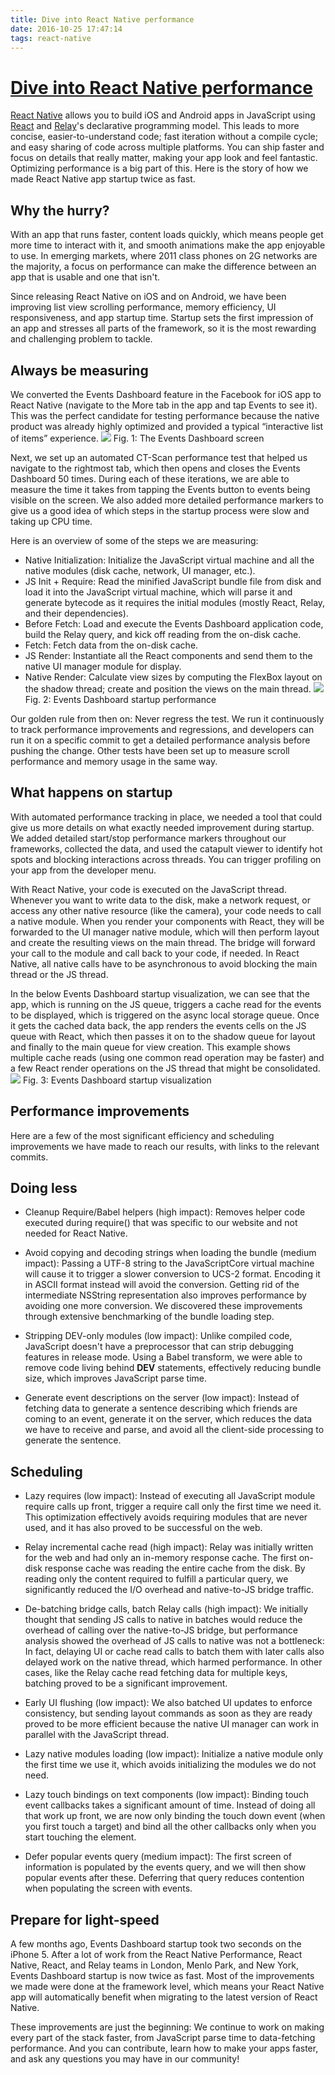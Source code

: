 ```yaml
---
title: Dive into React Native performance
date: 2016-10-25 17:47:14
tags: react-native
---
```

# [Dive into React Native performance](https://code.facebook.com/posts/895897210527114/)
[React Native](https://facebook.github.io/react-native/) allows you to build iOS and Android apps in JavaScript using [React](https://facebook.github.io/react/) and [Relay](https://facebook.github.io/relay/)'s declarative programming model. This leads to more concise, easier-to-understand code; fast iteration without a compile cycle; and easy sharing of code across multiple platforms. You can ship faster and focus on details that really matter, making your app look and feel fantastic. Optimizing performance is a big part of this. Here is the story of how we made React Native app startup twice as fast.

## Why the hurry?
With an app that runs faster, content loads quickly, which means people get more time to interact with it, and smooth animations make the app enjoyable to use. In emerging markets, where 2011 class phones on 2G networks are the majority, a focus on performance can make the difference between an app that is usable and one that isn't.

Since releasing React Native on iOS and on Android, we have been improving list view scrolling performance, memory efficiency, UI responsiveness, and app startup time. Startup sets the first impression of an app and stresses all parts of the framework, so it is the most rewarding and challenging problem to tackle.

## Always be measuring
We converted the Events Dashboard feature in the Facebook for iOS app to React Native (navigate to the More tab in the app and tap Events to see it). This was the perfect candidate for testing performance because the native product was already highly optimized and provided a typical “interactive list of items” experience.
![](https://scontent.xx.fbcdn.net/l/t39.2365-6/12679446_1168726623161282_931282499_n.jpg)
Fig. 1: The Events Dashboard screen

Next, we set up an automated CT-Scan performance test that helped us navigate to the rightmost tab, which then opens and closes the Events Dashboard 50 times. During each of these iterations, we are able to measure the time it takes from tapping the Events button to events being visible on the screen. We also added more detailed performance markers to give us a good idea of which steps in the startup process were slow and taking up CPU time.

Here is an overview of some of the steps we are measuring:

* Native Initialization: Initialize the JavaScript virtual machine and all the native modules (disk cache, network, UI manager, etc.).
* JS Init + Require: Read the minified JavaScript bundle file from disk and load it into the JavaScript virtual machine, which will parse it and generate bytecode as it requires the initial modules (mostly React, Relay, and their dependencies).
* Before Fetch: Load and execute the Events Dashboard application code, build the Relay query, and kick off reading from the on-disk cache.
* Fetch: Fetch data from the on-disk cache.
* JS Render: Instantiate all the React components and send them to the native UI manager module for display.
* Native Render: Calculate view sizes by computing the FlexBox layout on the shadow thread; create and position the views on the main thread.
![](https://fbcdn-dragon-a.akamaihd.net/hphotos-ak-xfp1/t39.2365-6/12679489_247741662231959_787037748_n.jpg)
Fig. 2: Events Dashboard startup performance

Our golden rule from then on: Never regress the test. We run it continuously to track performance improvements and regressions, and developers can run it on a specific commit to get a detailed performance analysis before pushing the change. Other tests have been set up to measure scroll performance and memory usage in the same way.

## What happens on startup
With automated performance tracking in place, we needed a tool that could give us more details on what exactly needed improvement during startup. We added detailed start/stop performance markers throughout our frameworks, collected the data, and used the catapult viewer to identify hot spots and blocking interactions across threads. You can trigger profiling on your app from the developer menu.

With React Native, your code is executed on the JavaScript thread. Whenever you want to write data to the disk, make a network request, or access any other native resource (like the camera), your code needs to call a native module. When you render your components with React, they will be forwarded to the UI manager native module, which will then perform layout and create the resulting views on the main thread. The bridge will forward your call to the module and call back to your code, if needed. In React Native, all native calls have to be asynchronous to avoid blocking the main thread or the JS thread.

In the below Events Dashboard startup visualization, we can see that the app, which is running on the JS queue, triggers a cache read for the events to be displayed, which is triggered on the async local storage queue. Once it gets the cached data back, the app renders the events cells on the JS queue with React, which then passes it on to the shadow queue for layout and finally to the main queue for view creation. This example shows multiple cache reads (using one common read operation may be faster) and a few React render operations on the JS thread that might be consolidated.
![](https://fbcdn-dragon-a.akamaihd.net/hphotos-ak-xpf1/t39.2365-6/12427047_188833171499254_295261012_n.jpg)
Fig. 3: Events Dashboard startup visualization

## Performance improvements
Here are a few of the most significant efficiency and scheduling improvements we have made to reach our results, with links to the relevant commits.

## Doing less
* Cleanup Require/Babel helpers (high impact): Removes helper code executed during require() that was specific to our website and not needed for React Native.

* Avoid copying and decoding strings when loading the bundle (medium impact): Passing a UTF-8 string to the JavaScriptCore virtual machine will cause it to trigger a slower conversion to UCS-2 format. Encoding it in ASCII format instead will avoid the conversion. Getting rid of the intermediate NSString representation also improves performance by avoiding one more conversion. We discovered these improvements through extensive benchmarking of the bundle loading step.

* Stripping DEV-only modules (low impact): Unlike compiled code, JavaScript doesn't have a preprocessor that can strip debugging features in release mode. Using a Babel transform, we were able to remove code living behind __DEV__ statements, effectively reducing bundle size, which improves JavaScript parse time.

* Generate event descriptions on the server (low impact): Instead of fetching data to generate a sentence describing which friends are coming to an event, generate it on the server, which reduces the data we have to receive and parse, and avoid all the client-side processing to generate the sentence.

## Scheduling
* Lazy requires (low impact): Instead of executing all JavaScript module require calls up front, trigger a require call only the first time we need it. This optimization effectively avoids requiring modules that are never used, and it has also proved to be successful on the web.

* Relay incremental cache read (high impact): Relay was initially written for the web and had only an in-memory response cache. The first on-disk response cache was reading the entire cache from the disk. By reading only the content required to fulfill a particular query, we significantly reduced the I/O overhead and native-to-JS bridge traffic.

* De-batching bridge calls, batch Relay calls (high impact): We initially thought that sending JS calls to native in batches would reduce the overhead of calling over the native-to-JS bridge, but performance analysis showed the overhead of JS calls to native was not a bottleneck: In fact, delaying UI or cache read calls to batch them with later calls also delayed work on the native thread, which harmed performance. In other cases, like the Relay cache read fetching data for multiple keys, batching proved to be a significant improvement.

* Early UI flushing (low impact): We also batched UI updates to enforce consistency, but sending layout commands as soon as they are ready proved to be more efficient because the native UI manager can work in parallel with the JavaScript thread.

* Lazy native modules loading (low impact): Initialize a native module only the first time we use it, which avoids initializing the modules we do not need.

* Lazy touch bindings on text components (low impact): Binding touch event callbacks takes a significant amount of time. Instead of doing all that work up front, we are now only binding the touch down event (when you first touch a target) and bind all the other callbacks only when you start touching the element.

* Defer popular events query (medium impact): The first screen of information is populated by the events query, and we will then show popular events after these. Deferring that query reduces contention when populating the screen with events.

## Prepare for light-speed
A few months ago, Events Dashboard startup took two seconds on the iPhone 5. After a lot of work from the React Native Performance, React Native, React, and Relay teams in London, Menlo Park, and New York, Events Dashboard startup is now twice as fast. Most of the improvements we made were done at the framework level, which means your React Native app will automatically benefit when migrating to the latest version of React Native.

These improvements are just the beginning: We continue to work on making every part of the stack faster, from JavaScript parse time to data-fetching performance. And you can contribute, learn how to make your apps faster, and ask any questions you may have in our community!